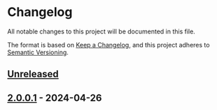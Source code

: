 # Changelog

All notable changes to this project will be documented in this file.

The format is based on [Keep a Changelog](https://keepachangelog.com/en/1.0.0/),
and this project adheres to [Semantic Versioning](https://semver.org/spec/v2.0.0.html).

## [Unreleased]

## [2.0.0.1] - 2024-04-26

[Unreleased]: https://github.com/baynezy/NHSNumberValidator/compare/2.0.0.1...HEAD

[2.0.0.1]: https://github.com/baynezy/NHSNumberValidator/compare/acc71f43e5a30b8670146e3d2246858debaa6bb7...2.0.0.1
